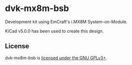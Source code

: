 # dvk-mx8m-bsb

Development kit using EmCraft's i.MX8M System-on-Module.

KiCad v5.0.0 has been used to create this design.

## License

dvk-mx8m-bsb is [licensed under the GNU GPLv3+](https://source.puri.sm/Librem5/dvk-mx8m-bsb/blob/master/LICENSE).